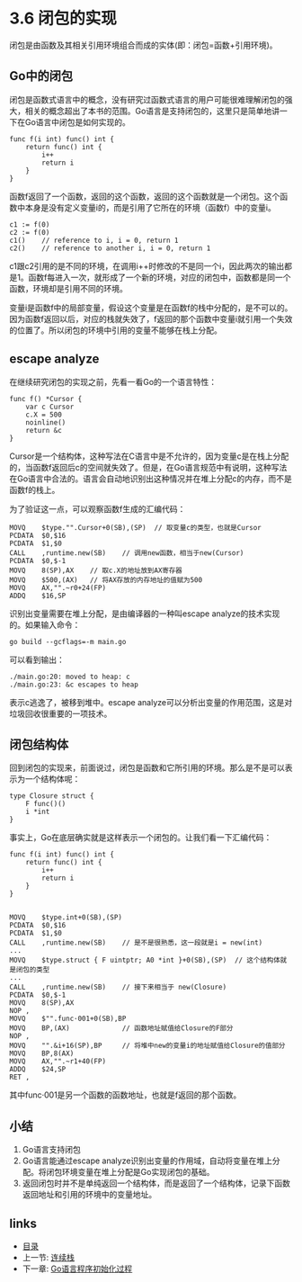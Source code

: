 # 3.6 闭包的实现

闭包是由函数及其相关引用环境组合而成的实体(即：闭包=函数+引用环境)。

## Go中的闭包

闭包是函数式语言中的概念，没有研究过函数式语言的用户可能很难理解闭包的强大，相关的概念超出了本书的范围。Go语言是支持闭包的，这里只是简单地讲一下在Go语言中闭包是如何实现的。

	func f(i int) func() int {
		return func() int {
			i++
			return i
		}
	}

函数f返回了一个函数，返回的这个函数，返回的这个函数就是一个闭包。这个函数中本身是没有定义变量i的，而是引用了它所在的环境（函数f）中的变量i。

	c1 := f(0)
	c2 := f(0)
	c1()	// reference to i, i = 0, return 1
	c2()	// reference to another i, i = 0, return 1

c1跟c2引用的是不同的环境，在调用i++时修改的不是同一个i，因此两次的输出都是1。函数f每进入一次，就形成了一个新的环境，对应的闭包中，函数都是同一个函数，环境却是引用不同的环境。

变量i是函数f中的局部变量，假设这个变量是在函数f的栈中分配的，是不可以的。因为函数f返回以后，对应的栈就失效了，f返回的那个函数中变量i就引用一个失效的位置了。所以闭包的环境中引用的变量不能够在栈上分配。

## escape analyze

在继续研究闭包的实现之前，先看一看Go的一个语言特性：

	func f() *Cursor {
		var c Cursor
		c.X = 500
		noinline()
		return &c
	}

Cursor是一个结构体，这种写法在C语言中是不允许的，因为变量c是在栈上分配的，当函数f返回后c的空间就失效了。但是，在Go语言规范中有说明，这种写法在Go语言中合法的。语言会自动地识别出这种情况并在堆上分配c的内存，而不是函数f的栈上。

为了验证这一点，可以观察函数f生成的汇编代码：

	MOVQ	$type."".Cursor+0(SB),(SP)	// 取变量c的类型，也就是Cursor
	PCDATA	$0,$16
	PCDATA	$1,$0
	CALL	,runtime.new(SB)	// 调用new函数，相当于new(Cursor)
	PCDATA	$0,$-1
	MOVQ	8(SP),AX	// 取c.X的地址放到AX寄存器
	MOVQ	$500,(AX)	// 将AX存放的内存地址的值赋为500
	MOVQ	AX,"".~r0+24(FP)
	ADDQ	$16,SP

识别出变量需要在堆上分配，是由编译器的一种叫escape analyze的技术实现的。如果输入命令：

	go build --gcflags=-m main.go

可以看到输出：

	./main.go:20: moved to heap: c
	./main.go:23: &c escapes to heap

表示c逃逸了，被移到堆中。escape analyze可以分析出变量的作用范围，这是对垃圾回收很重要的一项技术。

## 闭包结构体

回到闭包的实现来，前面说过，闭包是函数和它所引用的环境。那么是不是可以表示为一个结构体呢：

	type Closure struct {
		F func()() 
		i *int
	}

事实上，Go在底层确实就是这样表示一个闭包的。让我们看一下汇编代码：

	func f(i int) func() int {
		return func() int {
			i++
			return i
		}
	}


	MOVQ	$type.int+0(SB),(SP)
	PCDATA	$0,$16
	PCDATA	$1,$0
	CALL	,runtime.new(SB)	// 是不是很熟悉，这一段就是i = new(int)	
	...	
	MOVQ	$type.struct { F uintptr; A0 *int }+0(SB),(SP)	// 这个结构体就是闭包的类型
	...
	CALL	,runtime.new(SB)	// 接下来相当于 new(Closure)
	PCDATA	$0,$-1
	MOVQ	8(SP),AX
	NOP	,
	MOVQ	$"".func·001+0(SB),BP
	MOVQ	BP,(AX)				// 函数地址赋值给Closure的F部分
	NOP	,
	MOVQ	"".&i+16(SP),BP		// 将堆中new的变量i的地址赋值给Closure的值部分
	MOVQ	BP,8(AX)
	MOVQ	AX,"".~r1+40(FP)
	ADDQ	$24,SP
	RET	,

其中func·001是另一个函数的函数地址，也就是f返回的那个函数。

## 小结

1. Go语言支持闭包
2. Go语言能通过escape analyze识别出变量的作用域，自动将变量在堆上分配。将闭包环境变量在堆上分配是Go实现闭包的基础。
3. 返回闭包时并不是单纯返回一个结构体，而是返回了一个结构体，记录下函数返回地址和引用的环境中的变量地址。

## links
 * [目录](<preface.md>)
 * 上一节: [连续栈](<03.5.md>)
 * 下一章: [Go语言程序初始化过程](<04.0.md>)

